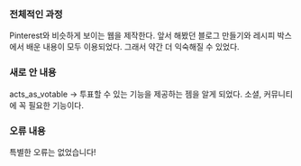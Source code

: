 ### 전체적인 과정
Pinterest와 비슷하게 보이는 웹을 제작한다. 앞서 해봤던 블로그 만들기와 레시피 박스에서 배운 내용이 모두 이용되었다. 그래서 약간 더 익숙해질 수 있었다. 
### 새로 안 내용
acts_as_votable -> 투표할 수 있는 기능을 제공하는 젬을 알게 되었다. 소셜, 커뮤니티에 꼭 필요한 기능이다.
### 오류 내용
특별한 오류는 없었습니다!